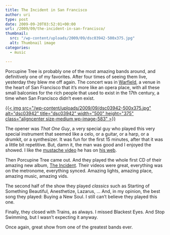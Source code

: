 ```yaml
---
title: The Incident in San Francisco
author: uri
type: post
date: 2009-09-20T03:52:01+00:00
url: /2009/09/the-incident-in-san-francisco/
thumbnail:
  src: "/wp-content/uploads/2009/09/dsc03942-500x375.jpg"
  alt: Thumbnail image
categories:
  - music

---
```

Porcupine Tree is probably one of the most amazing bands around, and definitively one of my favorites. After four times of seeing them live, yesterday they blew me off again. The concert was in [Warfield][1], a venue in the heart of San Francisco that it&#8217;s more like an opera place, with all these small balconies for the rich people that used to exist in the 17th century, a time when San Francisco didn&#8217;t even exist.

[{{< img src="/wp-content/uploads/2009/09/dsc03942-500x375.jpg" alt="dsc03942" title="dsc03942" width="500" height="375" class="aligncenter size-medium wp-image-583" >}}][2]

The opener was _That One Guy_, a very special guy who played this very special instrument that seemed like a celo, or a guitar, or a harp, or a drumkit, or a synthesizer. It was fun for the first 15 minutes, after that it was a little bit repetitive. But, damn it, the man was good and I enjoyed the showed. I like the [mustache video][3] he has on [his web][4].

Then Porcupine Tree came out. And they played the whole first CD of their amazing new album, [The Incident][5]. Their videos were great, everything was on the metronome, everything synced. Amazing lights, amazing place, amazing music, amazing vids.

The second half of the show they played _classics_ such as Starting of Something Beautiful, Anesthetize, Lazarus, &#8230; And, in my opinion, the best song they played: Buying a New Soul. I still can&#8217;t believe they played this one.

Finally, they closed with Trains, as always. I missed Blackest Eyes. And Stop Swimming, but I wasn&#8217;t expecting it anyway.

Once again, great show from one of the greatest bands ever.

 [1]: https://maps.google.com/maps?f=q&source=s_q&hl=en&geocode=&q=Warfield,+San+Francisco&sll=37.440221,-122.163299&sspn=0.089002,0.135269&ie=UTF8&ll=37.78374,-122.414474&spn=0.177183,0.270538&t=h&z=12&iwloc=A
 [2]: /wp-content/uploads/2009/09/dsc03942.jpg
 [3]: https://www.youtube.com/watch?v=0XHt32UVqLk&feature=player_embedded
 [4]: https://that1guy.com/
 [5]: https://en.wikipedia.org/wiki/The_Incident_%28album%29